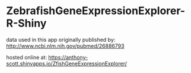 # ZebrafishGeneExpressionExplorer-R-Shiny

data used in this app originally published by:
http://www.ncbi.nlm.nih.gov/pubmed/26886793

hosted online at:
https://anthony-scott.shinyapps.io/ZfishGeneExpressionExplorer/



